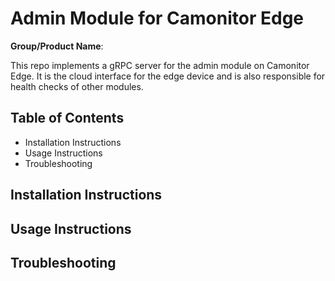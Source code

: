 # Admin Module for Camonitor Edge

**Group/Product Name**: 

This repo implements a gRPC server for the admin module on Camonitor Edge. It is the cloud interface for the edge device and is also responsible for health checks of other modules.

## Table of Contents
* Installation Instructions
* Usage Instructions
* Troubleshooting


## Installation Instructions


## Usage Instructions


## Troubleshooting


